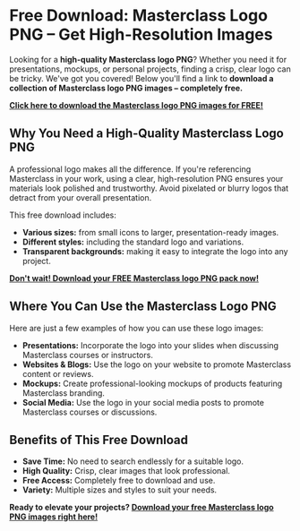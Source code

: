 # Free Download: Masterclass Logo PNG – Get High-Resolution Images

Looking for a **high-quality Masterclass logo PNG**? Whether you need it for presentations, mockups, or personal projects, finding a crisp, clear logo can be tricky. We've got you covered! Below you'll find a link to **download a collection of Masterclass logo PNG images – completely free.**

[**Click here to download the Masterclass logo PNG images for FREE!**](https://udemywork.com/masterclass-logo-png)

## Why You Need a High-Quality Masterclass Logo PNG

A professional logo makes all the difference. If you're referencing Masterclass in your work, using a clear, high-resolution PNG ensures your materials look polished and trustworthy. Avoid pixelated or blurry logos that detract from your overall presentation.

This free download includes:

*   **Various sizes:** from small icons to larger, presentation-ready images.
*   **Different styles:** including the standard logo and variations.
*   **Transparent backgrounds:** making it easy to integrate the logo into any project.

[**Don't wait! Download your FREE Masterclass logo PNG pack now!**](https://udemywork.com/masterclass-logo-png)

## Where You Can Use the Masterclass Logo PNG

Here are just a few examples of how you can use these logo images:

*   **Presentations:** Incorporate the logo into your slides when discussing Masterclass courses or instructors.
*   **Websites & Blogs:** Use the logo on your website to promote Masterclass content or reviews.
*   **Mockups:** Create professional-looking mockups of products featuring Masterclass branding.
*   **Social Media:** Use the logo in your social media posts to promote Masterclass courses or discussions.

## Benefits of This Free Download

*   **Save Time:** No need to search endlessly for a suitable logo.
*   **High Quality:** Crisp, clear images that look professional.
*   **Free Access:** Completely free to download and use.
*   **Variety:** Multiple sizes and styles to suit your needs.

**Ready to elevate your projects? [Download your free Masterclass logo PNG images right here!](https://udemywork.com/masterclass-logo-png)**

